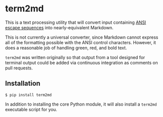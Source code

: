 # term2md

This is a text processing utility that will convert input containing
[ANSI escape sequences](https://en.wikipedia.org/wiki/ANSI_escape_code)
into nearly-equivalent Markdown.

This is not currently a universal converter, since Markdown cannot
express all of the formatting possible with the ANSI control
characters. However, it does a reasonable job of handling green, red,
and bold text.

`term2md` was written originally so that output from a tool designed
for terminal output could be added via continuous integration as
comments on pull requests.

## Installation

```
$ pip install term2md
```

In addition to installing the core Python module, it will also install
a `term2md` executable script for you.

